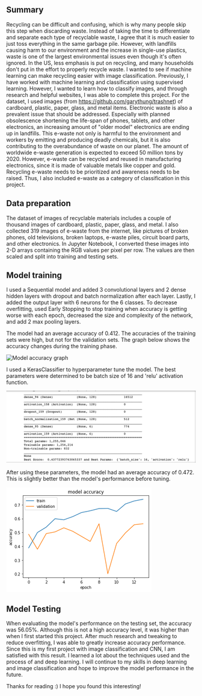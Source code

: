 ## Summary
Recycling can be difficult and confusing, which is why many people skip this step when discarding waste. Instead of taking the time to differentiate and separate each type of recyclable waste, I agree that it is much easier to just toss everything in the same garbage pile. However, with landfills causing harm to our environment and the increase in single-use plastics, waste is one of the largest environmental issues even though it's often ignored. In the US, less emphasis is put on recycling, and many households don't put in the effort to properly recycle waste. I wanted to see if machine learning can make recycling easier with image classification. Previously, I have worked with machine learning and classification using supervised learning. However, I wanted to learn how to classify images, and through research and helpful websites, I was able to complete this project. For the dataset, I used images (from https://github.com/garythung/trashnet) of cardboard, plastic, paper, glass, and metal items. 
Electronic waste is also a prevalent issue that should be addressed. Especially with planned obsolescence shortening the life-span of phones, tablets, and other electronics, an increasing amount of "older model" electronics are ending up in landfills. This e-waste not only is harmful to the environment and workers by emitting and producing deadly chemicals, but it is also contributing to the overabundance of waste on our planet. The amount of worldwide e-waste generation is expected to exceed 50 million tons by 2020. However, e-waste can be recycled and reused in manufacturing electronics, since it is made of valuable metals like copper and gold. Recycling e-waste needs to be prioritized and awareness needs to be raised. Thus, I also included e-waste as a category of classification in this project.

## Data preparation
The dataset of images of recyclable materials includes a couple of thousand images of cardboard, plastic, paper, glass, and metal. I also collected 319 images of e-waste from the internet, like pictures of broken phones, old televisions, broken laptops, e-waste piles, circuit board parts, and other electronics. In Jupyter Notebook, I converted these images into 2-D arrays containing the RGB values per pixel per row. The values are then scaled and split into training and testing sets.

## Model training
I used a Sequential model and added 3 convolutional layers and 2 dense hidden layers with dropout and batch normalization after each layer. Lastly, I added the output layer with 6 neurons for the 6 classes. To decrease overfitting, used Early Stopping to stop training when accuracy is getting worse with each epoch, decreased the size and complexity of the network, and add 2 max pooling layers. 

The model had an average accuracy of 0.412. The accuracies of the training sets were high, but not for the validation sets.
The graph below shows the accuracy changes during the training phase.

![Model accuracy graph](https://rli1215.github.io/Recycling-Image-Classification/model.png)

I used a KerasClassifier to hyperparameter tune the model. The best parameters were determined to be batch size of 16 and 'relu' activation function.
 
![Hyperparameter tuning best parameters](https://github.com/rli1215/Recycling-Image-Classification/blob/main/hyperparameter%20tuning%20results.png)

After using these parameters, the model had an average accuracy of 0.472. This is slightly better than the model's performance before tuning.

![Tuned model accuracy graph](https://github.com/rli1215/Recycling-Image-Classification/blob/main/tuned%20model.png)

## Model Testing
When evaluating the model's performance on the testing set, the accuracy was 56.05%. 
Although this is not a high accuracy level, it was higher than when I first started this project. After much research and tweaking to reduce overfitting, I was able to greatly increase accuracy performance. Since this is my first project with image classification and CNN, I am satisfied with this result. I learned a lot about the techniques used and the process of and deep learning. I will continue to my skills in deep learning and image classification and hope to improve the model performance in the future.

Thanks for reading :) I hope you found this interesting!
